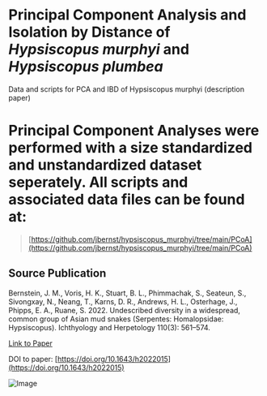 # Principal Component Analysis and Isolation by Distance of *Hypsiscopus murphyi* and *Hypsiscopus plumbea*
Data and scripts for PCA and IBD of Hypsiscopus murphyi (description paper)

# Principal Component Analyses were performed with a size standardized and unstandardized dataset seperately. All scripts and associated data files can be found at:
  >[https://github.com/jbernst/hypsiscopus_murphyi/tree/main/PCoA](https://github.com/jbernst/hypsiscopus_murphyi/tree/main/PCoA)

## Source Publication
Bernstein, J. M., Voris, H. K., Stuart, B. L., Phimmachak, S., Seateun, S., Sivongxay, N., Neang, T., Karns, D. R., Andrews, H. L., Osterhage, J., Phipps, E. A., Ruane, S. 2022. Undescribed diversity in a widespread, common group of Asian mud snakes (Serpentes: Homalopsidae: Hypsiscopus). Ichthyology and Herpetology 110(3): 561–574.

[Link to Paper](https://static1.squarespace.com/static/633a1ad2337f6700f6fcf3de/t/634842666c87e020656e9fec/1665679976858/Bernstein-et-al_H-murphyi_IH2022.pdf)

DOI to paper: [https://doi.org/10.1643/h2022015](https://doi.org/10.1643/h2022015)

![Image](https://live.staticflickr.com/65535/52835746481_d461f2e86e_c.jpg)
